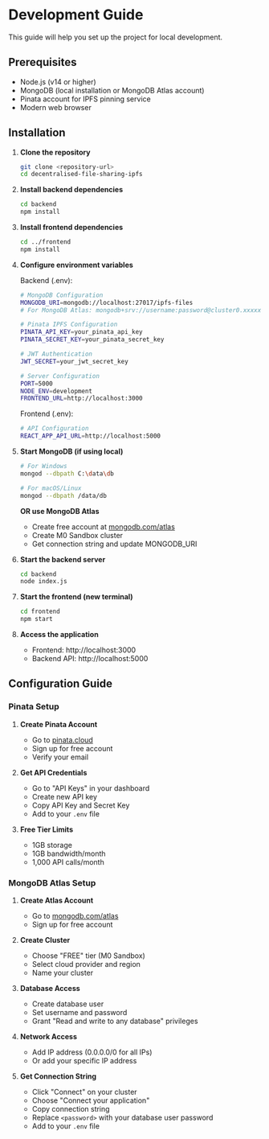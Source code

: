 # Development Guide

This guide will help you set up the project for local development.

## Prerequisites
- Node.js (v14 or higher)
- MongoDB (local installation or MongoDB Atlas account)
- Pinata account for IPFS pinning service
- Modern web browser

## Installation

1. **Clone the repository**
   ```bash
   git clone <repository-url>
   cd decentralised-file-sharing-ipfs
   ```

2. **Install backend dependencies**
   ```bash
   cd backend
   npm install
   ```

3. **Install frontend dependencies**
   ```bash
   cd ../frontend
   npm install
   ```

4. **Configure environment variables**

   Backend (.env):
   ```bash
   # MongoDB Configuration
   MONGODB_URI=mongodb://localhost:27017/ipfs-files
   # For MongoDB Atlas: mongodb+srv://username:password@cluster0.xxxxx.mongodb.net/ipfs-files?retryWrites=true&w=majority

   # Pinata IPFS Configuration
   PINATA_API_KEY=your_pinata_api_key
   PINATA_SECRET_KEY=your_pinata_secret_key

   # JWT Authentication
   JWT_SECRET=your_jwt_secret_key

   # Server Configuration
   PORT=5000
   NODE_ENV=development
   FRONTEND_URL=http://localhost:3000
   ```

   Frontend (.env):
   ```bash
   # API Configuration
   REACT_APP_API_URL=http://localhost:5000
   ```

5. **Start MongoDB (if using local)**
   ```bash
   # For Windows
   mongod --dbpath C:\data\db
   
   # For macOS/Linux
   mongod --dbpath /data/db
   ```
   
   **OR use MongoDB Atlas**
   - Create free account at [mongodb.com/atlas](https://mongodb.com/atlas)
   - Create M0 Sandbox cluster
   - Get connection string and update MONGODB_URI

6. **Start the backend server**
   ```bash
   cd backend
   node index.js
   ```

7. **Start the frontend (new terminal)**
   ```bash
   cd frontend
   npm start
   ```

8. **Access the application**
   - Frontend: http://localhost:3000
   - Backend API: http://localhost:5000

## Configuration Guide

### Pinata Setup
1. **Create Pinata Account**
   - Go to [pinata.cloud](https://pinata.cloud)
   - Sign up for free account
   - Verify your email

2. **Get API Credentials**
   - Go to "API Keys" in your dashboard
   - Create new API key
   - Copy API Key and Secret Key
   - Add to your `.env` file

3. **Free Tier Limits**
   - 1GB storage
   - 1GB bandwidth/month
   - 1,000 API calls/month

### MongoDB Atlas Setup
1. **Create Atlas Account**
   - Go to [mongodb.com/atlas](https://mongodb.com/atlas)
   - Sign up for free account

2. **Create Cluster**
   - Choose "FREE" tier (M0 Sandbox)
   - Select cloud provider and region
   - Name your cluster

3. **Database Access**
   - Create database user
   - Set username and password
   - Grant "Read and write to any database" privileges

4. **Network Access**
   - Add IP address (0.0.0.0/0 for all IPs)
   - Or add your specific IP address

5. **Get Connection String**
   - Click "Connect" on your cluster
   - Choose "Connect your application"
   - Copy connection string
   - Replace `<password>` with your database user password
   - Add to your `.env` file
